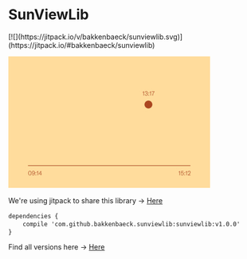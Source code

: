 <h1> SunViewLib </h1>
[![](https://jitpack.io/v/bakkenbaeck/sunviewlib.svg)](https://jitpack.io/#bakkenbaeck/sunviewlib)

![alt tag](https://github.com/bakkenbaeck/sunviewlib/blob/master/app/src/main/res/drawable/scrn.jpg)

<p> We're using jitpack to share this library -> <a href="https://jitpack.io/#bakkenbaeck/sunviewlib/">Here </a> </p>

```
dependencies {
    compile 'com.github.bakkenbaeck.sunviewlib:sunviewlib:v1.0.0'
}
```

Find all versions here -> <a href="https://github.com/bakkenbaeck/sunviewlib/releases">Here</a>

